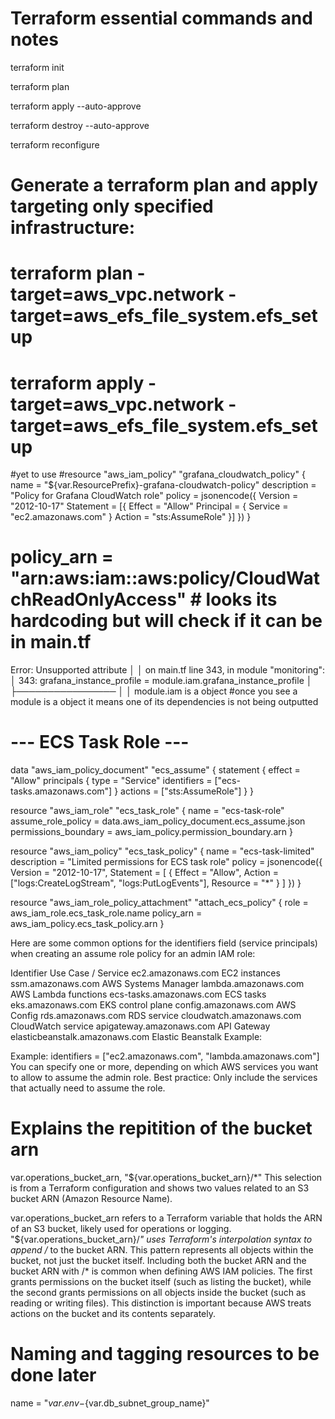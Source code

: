 # Terraform essential commands and notes
terraform init

terraform plan

terraform apply --auto-approve

terraform destroy --auto-approve

terraform reconfigure

# Generate a terraform plan and apply targeting only specified infrastructure:
# terraform plan -target=aws_vpc.network -target=aws_efs_file_system.efs_setup

# terraform apply -target=aws_vpc.network -target=aws_efs_file_system.efs_setup


#yet to use
#resource "aws_iam_policy" "grafana_cloudwatch_policy" {
  name        = "${var.ResourcePrefix}-grafana-cloudwatch-policy"
  description = "Policy for Grafana CloudWatch role"
  policy      = jsonencode({
    Version = "2012-10-17"
    Statement = [{
      Effect = "Allow"
      Principal = {
        Service = "ec2.amazonaws.com"
      }
      Action = "sts:AssumeRole"
    }]
  })
}

# policy_arn = "arn:aws:iam::aws:policy/CloudWatchReadOnlyAccess" # looks its hardcoding but will check if it can be in main.tf

Error: Unsupported attribute
│
│   on main.tf line 343, in module "monitoring":
│  343:   grafana_instance_profile    = module.iam.grafana_instance_profile
│     ├────────────────
│     │ module.iam is a object  #once you see a module is a object it means one of its dependencies is not being outputted 



# --- ECS Task Role ---
data "aws_iam_policy_document" "ecs_assume" {
  statement {
    effect = "Allow"
    principals {
      type        = "Service"
      identifiers = ["ecs-tasks.amazonaws.com"]
    }
    actions = ["sts:AssumeRole"]
  }
}

resource "aws_iam_role" "ecs_task_role" {
  name                 = "ecs-task-role"
  assume_role_policy   = data.aws_iam_policy_document.ecs_assume.json
  permissions_boundary = aws_iam_policy.permission_boundary.arn
}

resource "aws_iam_policy" "ecs_task_policy" {
  name        = "ecs-task-limited"
  description = "Limited permissions for ECS task role"
  policy      = jsonencode({
    Version = "2012-10-17",
    Statement = [
      {
        Effect   = "Allow",
        Action   = ["logs:CreateLogStream", "logs:PutLogEvents"],
        Resource = "*"
      }
    ]
  })
}

resource "aws_iam_role_policy_attachment" "attach_ecs_policy" {
  role       = aws_iam_role.ecs_task_role.name
  policy_arn = aws_iam_policy.ecs_task_policy.arn
}


Here are some common options for the identifiers field (service principals) when creating an assume role policy for an admin IAM role:

Identifier	Use Case / Service
ec2.amazonaws.com	EC2 instances
ssm.amazonaws.com	AWS Systems Manager
lambda.amazonaws.com	AWS Lambda functions
ecs-tasks.amazonaws.com	ECS tasks
eks.amazonaws.com	EKS control plane
config.amazonaws.com	AWS Config
rds.amazonaws.com	RDS service
cloudwatch.amazonaws.com	CloudWatch service
apigateway.amazonaws.com	API Gateway
elasticbeanstalk.amazonaws.com	Elastic Beanstalk
Example:

Example:
identifiers = ["ec2.amazonaws.com", "lambda.amazonaws.com"]
You can specify one or more, depending on which AWS services you want to allow to assume the admin role.
Best practice: Only include the services that actually need to assume the role.







# Explains the repitition of the bucket arn
var.operations_bucket_arn,
          "${var.operations_bucket_arn}/*"
This selection is from a Terraform configuration and shows two values related to an S3 bucket ARN (Amazon Resource Name).

var.operations_bucket_arn refers to a Terraform variable that holds the ARN of an S3 bucket, likely used for operations or logging.
"${var.operations_bucket_arn}/*" uses Terraform's interpolation syntax to append /* to the bucket ARN. This pattern represents all objects within the bucket, not just the bucket itself.
Including both the bucket ARN and the bucket ARN with /* is common when defining AWS IAM policies. The first grants permissions on the bucket itself (such as listing the bucket), while the second grants permissions on all objects inside the bucket (such as reading or writing files). This distinction is important because AWS treats actions on the bucket and its contents separately.


# Naming and tagging resources to be done later
name       = "${var.env}-${var.db_subnet_group_name}"